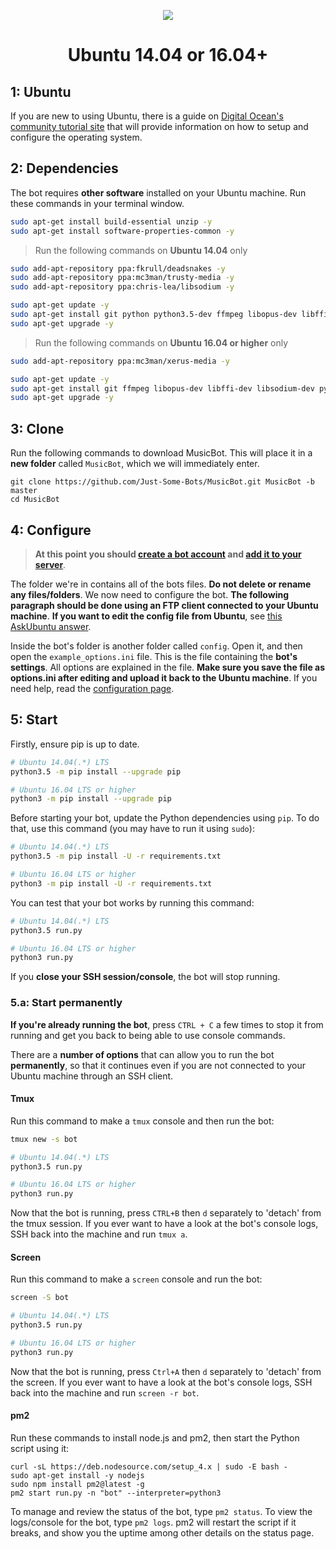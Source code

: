 <p align="center">
<img src="http://i.imgur.com/iqvMAWb.png">
</p>

<h1 align="center">Ubuntu 14.04 or 16.04+</h1>

## 1: Ubuntu
If you are new to using Ubuntu, there is a guide on [Digital Ocean's community tutorial site](https://www.digitalocean.com/community/tutorials/initial-server-setup-with-ubuntu-14-04) that will provide information on how to setup and configure the operating system.

## 2: Dependencies
The bot requires **other software** installed on your Ubuntu machine. Run these commands in your terminal window.

```sh
sudo apt-get install build-essential unzip -y
sudo apt-get install software-properties-common -y
```

> Run the following commands on **Ubuntu 14.04** only

```sh
sudo add-apt-repository ppa:fkrull/deadsnakes -y
sudo add-apt-repository ppa:mc3man/trusty-media -y
sudo add-apt-repository ppa:chris-lea/libsodium -y

sudo apt-get update -y
sudo apt-get install git python python3.5-dev ffmpeg libopus-dev libffi-dev libsodium-dev -y
sudo apt-get upgrade -y
```

> Run the following commands on **Ubuntu 16.04 or higher** only

```sh
sudo add-apt-repository ppa:mc3man/xerus-media -y

sudo apt-get update -y
sudo apt-get install git ffmpeg libopus-dev libffi-dev libsodium-dev python3-pip -y
sudo apt-get upgrade -y
```

## 3: Clone

Run the following commands to download MusicBot. This will place it in a **new folder** called `MusicBot`, which we will immediately enter.

    git clone https://github.com/Just-Some-Bots/MusicBot.git MusicBot -b master
    cd MusicBot

## 4: Configure

> **At this point you should [create a bot account](https://github.com/Just-Some-Bots/MusicBot/wiki/FAQ#how-do-i-create-a-bot-account) and [add it to your server](https://github.com/Just-Some-Bots/MusicBot/wiki/FAQ#how-do-i-add-my-bot-account-to-a-server)**.

The folder we're in contains all of the bots files. **Do not delete or rename any files/folders**. We now need to configure the bot. **The following paragraph should be done using an FTP client connected to your Ubuntu machine**. **If you want to edit the config file from Ubuntu**, see [this AskUbuntu answer](http://askubuntu.com/a/54222).

Inside the bot's folder is another folder called `config`. Open it, and then open the `example_options.ini` file. This is the file containing the **bot's settings**. All options are explained in the file. **Make sure you save the file as options.ini after editing and upload it back to the Ubuntu machine**. If you need help, read the [configuration page](https://github.com/Just-Some-Bots/MusicBot/wiki/Configuration).

## 5: Start
Firstly, ensure pip is up to date. 

```sh
# Ubuntu 14.04(.*) LTS
python3.5 -m pip install --upgrade pip

# Ubuntu 16.04 LTS or higher
python3 -m pip install --upgrade pip
```

Before starting your bot, update the Python dependencies using `pip`. To do that, use this command (you may have to run it using `sudo`):

```sh
# Ubuntu 14.04(.*) LTS
python3.5 -m pip install -U -r requirements.txt

# Ubuntu 16.04 LTS or higher
python3 -m pip install -U -r requirements.txt
```

You can test that your bot works by running this command:

```sh
# Ubuntu 14.04(.*) LTS
python3.5 run.py

# Ubuntu 16.04 LTS or higher
python3 run.py
```

If you **close your SSH session/console**, the bot will stop running.

### 5.a: Start permanently
**If you're already running the bot**, press `CTRL + C` a few times to stop it from running and get you back to being able to use console commands.

There are a **number of options** that can allow you to run the bot **permanently**, so that it continues even if you are not connected to your Ubuntu machine through an SSH client.

#### Tmux
Run this command to make a `tmux` console and then run the bot:

```sh
tmux new -s bot

# Ubuntu 14.04(.*) LTS
python3.5 run.py

# Ubuntu 16.04 LTS or higher
python3 run.py
```

Now that the bot is running, press `CTRL+B` then `d` separately to 'detach' from the tmux session. If you ever want to have a look at the bot's console logs, SSH back into the machine and run `tmux a`.

#### Screen
Run this command to make a `screen` console and run the bot:

```sh
screen -S bot

# Ubuntu 14.04(.*) LTS
python3.5 run.py

# Ubuntu 16.04 LTS or higher
python3 run.py
```

Now that the bot is running, press `Ctrl+A` then `d` separately to 'detach' from the screen. If you ever want to have a look at the bot's console logs, SSH back into the machine and run `screen -r bot`.

#### pm2
Run these commands to install node.js and pm2, then start the Python script using it:

    curl -sL https://deb.nodesource.com/setup_4.x | sudo -E bash -
    sudo apt-get install -y nodejs
    sudo npm install pm2@latest -g
    pm2 start run.py -n "bot" --interpreter=python3

To manage and review the status of the bot, type `pm2 status`. To view the logs/console for the bot, type `pm2 logs`. pm2 will restart the script if it breaks, and show you the uptime among other details on the status page.